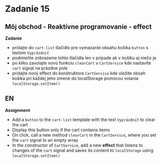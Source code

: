 # Zadanie 15

## Môj obchod - Reaktívne programovanie - effect

**Zadanie**

- pridajte do `cart-list` tlačidlo pre vymazanie obsahu košíka `button` s textom `Vyprázdniť`
- podmieňte zobrazenie tohto tlačidla len v prípade ak v košíku aj niečo je
- po kliku zavolajte novú funkciu `clearCart` v `CartService` kde nastavíte `cart` signal na prázdne pole
- pridajte nový effect do konštruktora `CartService` kde uložíte obsah košíka pri každej jeho zmene do localStorage pomocou volania `localStorage.setItem()`

## EN

**Assignment**

* Add a `button` to the `cart-list` template with the text `Vyprázdniť` to clear the cart
* Display this button only if the cart contains items
* On click, call a new method `clearCart` in the `CartService`, where you set the `cart` signal to an empty array
* In the constructor of `CartService`, add a new **effect** that listens to changes of the `cart` signal and saves its content to `localStorage` using `localStorage.setItem()`

